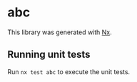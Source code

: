 # abc

This library was generated with [Nx](https://nx.dev).

## Running unit tests

Run `nx test abc` to execute the unit tests.
